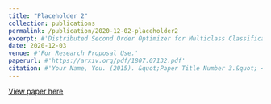 ```yaml
---
title: "Placeholder 2"
collection: publications
permalink: /publication/2020-12-02-placeholder2
excerpt: #'Distributed Second Order Optimizer for Multiclass Classification Problems.'
date: 2020-12-03
venue: #'For Research Proposal Use.'
paperurl: #'https://arxiv.org/pdf/1807.07132.pdf'
citation: #'Your Name, You. (2015). &quot;Paper Title Number 3.&quot; <i>Journal 1</i>. 1(3).'
---
```



[View paper here](https://drive.google.com/file/d/17M2hBjdkvqFFPqBNW7RsEE47m3T5Upu2/view?usp=sharing)

